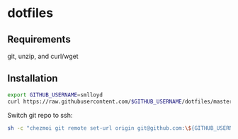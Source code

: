 # dotfiles

## Requirements

git, unzip, and curl/wget


## Installation

```bash
export GITHUB_USERNAME=smlloyd
curl https://raw.githubusercontent.com/$GITHUB_USERNAME/dotfiles/master/install.sh | sh
```

Switch git repo to ssh:

```bash
sh -c "chezmoi git remote set-url origin git@github.com:\${GITHUB_USERNAME}/dotfiles.git"
```
